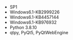 * SP1
* Windows6.1-KB2999226
* Windows6.1-KB4457144
* Windows6.1-KB976932
* Python 3.8.10
* qtpy, PyQt5, PyQtWebEngine